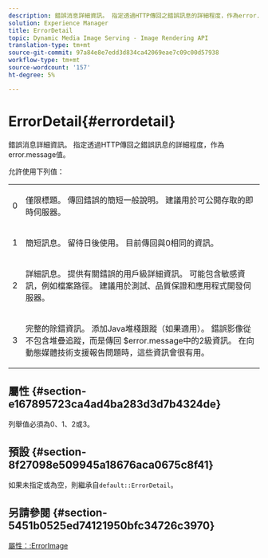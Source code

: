 ```yaml
---
description: 錯誤消息詳細資訊。 指定透過HTTP傳回之錯誤訊息的詳細程度，作為error.message值。
solution: Experience Manager
title: ErrorDetail
topic: Dynamic Media Image Serving - Image Rendering API
translation-type: tm+mt
source-git-commit: 97a84e8e7edd3d834ca42069eae7c09c00d57938
workflow-type: tm+mt
source-wordcount: '157'
ht-degree: 5%

---
```



# ErrorDetail{#errordetail}

錯誤消息詳細資訊。 指定透過HTTP傳回之錯誤訊息的詳細程度，作為error.message值。

允許使用下列值：

<table id="simpletable_26DC72727F224F2C8E97BF26619DB68B"> 
 <tr class="strow"> 
  <td class="stentry"> <p>0 </p></td> 
  <td class="stentry"> <p>僅限標題。 傳回錯誤的簡短一般說明。 建議用於可公開存取的即時伺服器。 </p></td> 
 </tr> 
 <tr class="strow"> 
  <td class="stentry"> <p>1 </p></td> 
  <td class="stentry"> <p>簡短訊息。 留待日後使用。 目前傳回與0相同的資訊。 </p></td> 
 </tr> 
 <tr class="strow"> 
  <td class="stentry"> <p>2 </p></td> 
  <td class="stentry"> <p>詳細訊息。 提供有關錯誤的用戶級詳細資訊。 可能包含敏感資訊，例如檔案路徑。 建議用於測試、品質保證和應用程式開發伺服器。 </p></td> 
 </tr> 
 <tr class="strow"> 
  <td class="stentry"> <p>3 </p></td> 
  <td class="stentry"> <p>完整的除錯資訊。 添加Java堆棧跟蹤（如果適用）。 錯誤影像從不包含堆疊追蹤，而是傳回<span class="codeph"> $error.message</span>中的2級資訊。 在向動態媒體技術支援報告問題時，這些資訊會很有用。 </p></td> 
 </tr> 
</table>

## 屬性 {#section-e167895723ca4ad4ba283d3d7b4324de}

列舉值必須為0、1、2或3。

## 預設 {#section-8f27098e509945a18676aca0675c8f41}

如果未指定或為空，則繼承自`default::ErrorDetail`。

## 另請參閱 {#section-5451b0525ed74121950bfc34726c3970}

[屬性：:ErrorImage](../../../../../is-api/image-catalog/image-serving-api-ref/c-image-catalog-reference/c-attributes-reference/r-errorimage.md#reference-c494d5d8b2584fe3800f35baabd0292c)
